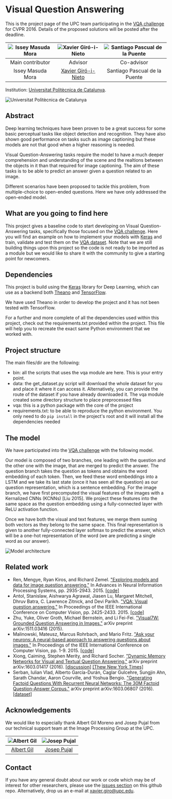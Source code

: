 # Visual Question Answering

This is the project page of the UPC team participating in the [VQA challenge][vqa-challenge] for CVPR 2016. Details of the proposed solutions will be posted after the deadline.

| ![Issey Masuda Mora][image-issey] | ![Xavier Giró-i-Nieto][image-xavier] | ![Santiago Pascual de la Puente][image-santi] |
| :---: | :---: | :---: |
| Main contributor | Advisor | Co-advisor |
| Issey Masuda Mora | [Xavier Giró-i-Nieto][web-xavier] | Santiago Pascual de la Puente |

Institution: [Universitat Politècnica de Catalunya](http://www.upc.edu).

![Universitat Politècnica de Catalunya][image-upc-logo]


## Abstract

Deep learning techniques have been proven to be a great success for some basic perceptual tasks like object detection and recognition. 
They have also shown good performance on tasks such as image captioning but these models are not that good when a higher reasoning is needed.

Visual Question-Answering tasks require the model to have a much deeper comprehension and understanding of the scene and the realtions between the objects
in it than that required for image captioning. The aim of these tasks is to be able to predict an answer given a question related to an image.

Different scenarios have been proposed to tackle this problem, from multiple-choice to open-ended questions. Here we have only addressed the
open-ended model.


## What are you going to find here

This project gives a baseline code to start developing on Visual Question-Answering tasks, specifically those focused on the [VQA challenge][vqa-challenge]. Here you will find
an example on how to implement your models with [Keras][keras] and train, validate and test them on the [VQA dataset][vqa-dataset]. Note that we are still building things upon this 
project so the code is not ready to be imported as a module but we would like to share it with the community to give a starting point for newcomers. 


## Dependencies

This project is build using the [Keras](https://github.com/fchollet/keras) library for Deep Learning, which can use as a backend both [Theano](https://github.com/Theano/Theano) 
and [TensorFlow](https://github.com/tensorflow/tensorflow).

We have used Theano in order to develop the project and it has not been tested with TensorFlow.

For a further and more complete of all the dependencies used within this project, check out the requirements.txt provided within the project. This file will help you to recreate the exact
same Python environment that we worked with.


## Project structure

The main files/dir are the following:

* bin: all the scripts that uses the vqa module are here. This is your entry point.
* data: the get_dataset.py script will download the whole dataset for you and place it where it can access it. Alternatively, you can provide the route of
the dataset if you have already downloaded it. The vqa module created some directory structure to place preprocessed files
* vqa: this is a python package with the core of the project
* requirements.txt: to be able to reproduce the python environment. You only need to do `pip install` in the project's root and it will install all
the dependencies needed


## The model

We have participated into the [VQA challenge][vqa-challenge] with the following model. 

Our model is composed of two branches, one leading with the question and the other one with the image, that are merged to predict the answer.
The question branch takes the question as tokens and obtains the word embedding of each token. Then, we feed these word embeddings into a LSTM and we take
its last state (once it has seen all the question) as our question representation, which is a sentence embedding.
For the image branch, we have first precomputed the visual features of the images with a Kernalized CNNs (KCNNs) [Liu 2015]. We project these features into
the same space as the question embedding using a fully-connected layer with ReLU activation function.

Once we have both the visual and text features, we merge them suming both vectors as they belong to the same space. This final representation is given to
another fully-connected layer softmax to predict the answer, which will be a one-hot representation of the word (we are predicting a single word as our answer).

![Model architecture][image-model]

## Related work

* Ren, Mengye, Ryan Kiros, and Richard Zemel. ["Exploring models and data for image question answering."](http://papers.nips.cc/paper/5640-exploring-models-and-data-for-image-question-answering) In Advances in Neural Information Processing Systems, pp. 2935-2943. 2015. [[code]](http://gitxiv.com/posts/6pFP3b8gqxWZdBfjf/exploring-models-and-data-for-image-question-answering)
* Antol, Stanislaw, Aishwarya Agrawal, Jiasen Lu, Margaret Mitchell, Dhruv Batra, C. Lawrence Zitnick, and Devi Parikh. ["VQA: Visual question answering."](http://www.cv-foundation.org/openaccess/content_iccv_2015/html/Antol_VQA_Visual_Question_ICCV_2015_paper.html) In Proceedings of the IEEE International Conference on Computer Vision, pp. 2425-2433. 2015. [[code]](http://gitxiv.com/posts/zDn9kkA66FnG3ZuKz/vqa-visual-question-answering)
* Zhu, Yuke, Oliver Groth, Michael Bernstein, and Li Fei-Fei. ["Visual7W: Grounded Question Answering in Images."](http://web.stanford.edu/~yukez/visual7w.html) arXiv preprint arXiv:1511.03416 (2015).
* Malinowski, Mateusz, Marcus Rohrbach, and Mario Fritz. ["Ask your neurons: A neural-based approach to answering questions about images."](http://www.cv-foundation.org/openaccess/content_iccv_2015/html/Malinowski_Ask_Your_Neurons_ICCV_2015_paper.html) In Proceedings of the IEEE International Conference on Computer Vision, pp. 1-9. 2015. [[code]](https://www.mpi-inf.mpg.de/departments/computer-vision-and-multimodal-computing/research/vision-and-language/visual-turing-challenge/)
* Xiong, Caiming, Stephen Merity, and Richard Socher. ["Dynamic Memory Networks for Visual and Textual Question Answering."](http://arxiv.org/abs/1603.01417) arXiv preprint arXiv:1603.01417 (2016). [[discussion]](https://news.ycombinator.com/item?id=11237125) [[Thew New York Times]](http://www.nytimes.com/2016/03/07/technology/taking-baby-steps-toward-software-that-reasons-like-humans.html?_r=0)
* Serban, Iulian Vlad, Alberto García-Durán, Caglar Gulcehre, Sungjin Ahn, Sarath Chandar, Aaron Courville, and Yoshua Bengio. ["Generating Factoid Questions With Recurrent Neural Networks: The 30M Factoid Question-Answer Corpus."](http://arxiv.org/abs/1603.06807) arXiv preprint arXiv:1603.06807 (2016). [[dataset]](http://agarciaduran.org/)


## Acknowledgements

We would like to especially thank Albert Gil Moreno and Josep Pujal from our technical support team at the Image Processing Group at the UPC.

| ![Albert Gil][image-albert] | ![Josep Pujal][image-josep]  |
| :---: | :---: |
| [Albert Gil](web-albert)  |  [Josep Pujal](web-josep) |



## Contact
If you have any general doubt about our work or code which may be of interest for other researchers, please use the [issues section](https://github.com/imatge-upc/vqa-2016/issues) 
on this github repo. Alternatively, drop us an e-mail at [xavier.giro@upc.edu](mailto:xavier.giro@upc.edu).


<!--Images-->
[image-issey]: https://raw.githubusercontent.com/imatge-upc/vqa-2016-cvprw/gh-pages/img/issey_masuda.jpg "Issey Masuda Mora"
[image-xavier]: https://raw.githubusercontent.com/imatge-upc/vqa-2016-cvprw/gh-pages/img/xavier_giro.jpg "Xavier Giró-i-Nieto"
[image-santi]: https://raw.githubusercontent.com/imatge-upc/vqa-2016-cvprw/gh-pages/img/santi_pascual.jpg "Santiago Pascual de la Puente"
[image-albert]: https://raw.githubusercontent.com/imatge-upc/vqa-2016-cvprw/gh-pages/img/albert_gil.jpg "Albert Gil"
[image-josep]: https://raw.githubusercontent.com/imatge-upc/vqa-2016-cvprw/gh-pages/img/josep_pujal.jpg "Josep Pujal"

[image-model]: https://raw.githubusercontent.com/imatge-upc/vqa-2016-cvprw/gh-pages/img/model.jpg
[image-upc-logo]: https://raw.githubusercontent.com/imatge-upc/vqa-2016-cvprw/gh-pages/img/upc_etsetb.jpg

<!--Links-->
[web-xavier]: https://imatge.upc.edu/web/people/xavier-giro
[web-albert]: https://imatge.upc.edu/web/people/albert-gil-moreno
[web-josep]: https://imatge.upc.edu/web/people/josep-pujal

[vqa-challenge]: http://www.visualqa.org/challenge.html
[vqa-dataset]: http://www.visualqa.org/download.html
[keras]: http://keras.io/